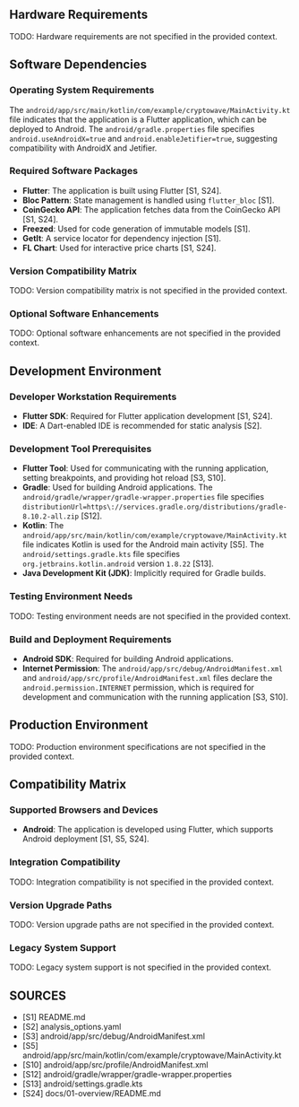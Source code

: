 ## Hardware Requirements

TODO: Hardware requirements are not specified in the provided context.

## Software Dependencies

### Operating System Requirements

The `android/app/src/main/kotlin/com/example/cryptowave/MainActivity.kt` file indicates that the application is a Flutter application, which can be deployed to Android. The `android/gradle.properties` file specifies `android.useAndroidX=true` and `android.enableJetifier=true`, suggesting compatibility with AndroidX and Jetifier.

### Required Software Packages

*   **Flutter**: The application is built using Flutter [S1, S24].
*   **Bloc Pattern**: State management is handled using `flutter_bloc` [S1].
*   **CoinGecko API**: The application fetches data from the CoinGecko API [S1, S24].
*   **Freezed**: Used for code generation of immutable models [S1].
*   **GetIt**: A service locator for dependency injection [S1].
*   **FL Chart**: Used for interactive price charts [S1, S24].

### Version Compatibility Matrix

TODO: Version compatibility matrix is not specified in the provided context.

### Optional Software Enhancements

TODO: Optional software enhancements are not specified in the provided context.

## Development Environment

### Developer Workstation Requirements

*   **Flutter SDK**: Required for Flutter application development [S1, S24].
*   **IDE**: A Dart-enabled IDE is recommended for static analysis [S2].

### Development Tool Prerequisites

*   **Flutter Tool**: Used for communicating with the running application, setting breakpoints, and providing hot reload [S3, S10].
*   **Gradle**: Used for building Android applications. The `android/gradle/wrapper/gradle-wrapper.properties` file specifies `distributionUrl=https\://services.gradle.org/distributions/gradle-8.10.2-all.zip` [S12].
*   **Kotlin**: The `android/app/src/main/kotlin/com/example/cryptowave/MainActivity.kt` file indicates Kotlin is used for the Android main activity [S5]. The `android/settings.gradle.kts` file specifies `org.jetbrains.kotlin.android` version `1.8.22` [S13].
*   **Java Development Kit (JDK)**: Implicitly required for Gradle builds.

### Testing Environment Needs

TODO: Testing environment needs are not specified in the provided context.

### Build and Deployment Requirements

*   **Android SDK**: Required for building Android applications.
*   **Internet Permission**: The `android/app/src/debug/AndroidManifest.xml` and `android/app/src/profile/AndroidManifest.xml` files declare the `android.permission.INTERNET` permission, which is required for development and communication with the running application [S3, S10].

## Production Environment

TODO: Production environment specifications are not specified in the provided context.

## Compatibility Matrix

### Supported Browsers and Devices

*   **Android**: The application is developed using Flutter, which supports Android deployment [S1, S5, S24].

### Integration Compatibility

TODO: Integration compatibility is not specified in the provided context.

### Version Upgrade Paths

TODO: Version upgrade paths are not specified in the provided context.

### Legacy System Support

TODO: Legacy system support is not specified in the provided context.

## SOURCES

- [S1] README.md
- [S2] analysis_options.yaml
- [S3] android/app/src/debug/AndroidManifest.xml
- [S5] android/app/src/main/kotlin/com/example/cryptowave/MainActivity.kt
- [S10] android/app/src/profile/AndroidManifest.xml
- [S12] android/gradle/wrapper/gradle-wrapper.properties
- [S13] android/settings.gradle.kts
- [S24] docs/01-overview/README.md